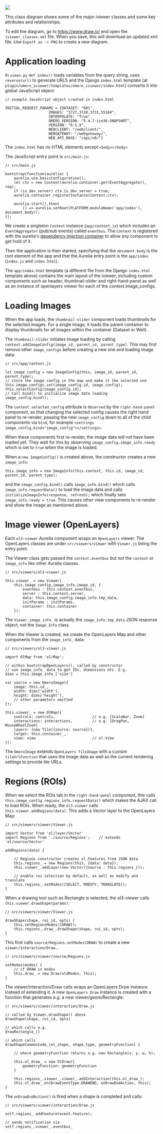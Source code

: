
<img src="https://raw.githubusercontent.com/will-moore/omero-iviewer/intro_docs/docs/iviewer_classes.png">

This class diagram shows some of the major iviewer classes and some key attributes and relationships.

To edit the diagram, go to https://www.draw.io/ and open the ``iviewer_classes.xml`` file.
When you save, this will download an updated xml file. Use ``Export as -> PNG`` to create a new diagram.


Application loading
===================

In ``views.py`` ``def index()`` loads variables from the query string,
uses ``reverse(url)`` to generate URLS and the Django ``index.html`` template
(at ``plugin/omero_iviewer/templates/omero_iviewer/index.html``)
converts it into global JavaScript object:

    // example JavaScript object created in index.html

    INITIAL_REQUEST_PARAMS = {DATASET: "601",
                        IMAGES: "3727,3728,3731,55184",
                        INTERPOLATE: "True",
                        OMERO_VERSION: "5.4.7-ice36-SNAPSHOT",
                        VERSION: "0.5.0",
                        WEBCLIENT: "/webclient/",
                        WEBGATEWAY: "/webgateway/",
                        WEB_API_BASE: "/api/v0/"}


The ``index.html`` has no HTML elements except ``<body></body>``

The JavaScript entry point is ``src/main.js``:

    // src/main.js

    bootstrap(function(aurelia) {
        aurelia.use.basicConfiguration();
        let ctx = new Context(aurelia.container.get(EventAggregator), req);
        if (is_dev_server) ctx.is_dev_server = true;
        aurelia.container.registerInstance(Context,ctx);

        aurelia.start().then(
            () => aurelia.setRoot(PLATFORM.moduleName('app/index'), document.body));
    });

We create a singleton ``Context`` instance (``app/context.js``) which includes an ``EventAggregator`` (pub/sub events)
called ``eventbus``.
The ``Context`` is registered with the aurelia's [dependency injection container](https://aurelia.io/docs/fundamentals/dependency-injection#explicit-configuration) to allow any component to get hold of it.

Then the application is then started, specifying that the ``document.body`` is the root element of the app and that
the Aurelia entry point is the ``app/index`` (``index.js`` and ``index.html``).

The ``app/index.html`` template (a different file from the Django ``index.html`` template above)
contains the main layout of the iviewer, including custom components such as
header, thumbnail-slider and right-hand-panel as well as an instance of
openlayers viewer for each of the context.image_configs.


Loading Images
==============

When the app loads, the ``thumbnail-slider`` component loads thumbnails for the selected images. For
a single image, it loads the parent container to display thumbnails for all images within the container (Dataset or Well).

The ``thumbnail-slider`` initiates image loading by calling ``context.addImageConfig(image_id, parent_id, parent_type)``.
This may first remove other ``image_configs`` before creating a new one and loading image data:

    // src/app/context.js

    let image_config = new ImageConfig(this, image_id, parent_id, parent_type);
    // store the image config in the map and make it the selected one
    this.image_configs.set(image_config.id, image_config);
    this.selectConfig(image_config.id);
    // Call bind() to initialize image data loading
    image_config.bind();

The ``context.selected_config`` attribute is ``Observed`` by the ``right-hand-panel`` component, so that changing the selected config causes the right hand panel to re-render, passing the new ``image_config`` down to all of the
child components via ``bind``, for example ``<settings image_config.bind="image_config"></settings>``.

When these components first re-render, the image data will not have been loaded yet. They wait for this by observing
``image_config.image_info.ready`` which is set to ``true`` when the image is loaded.

When a ``new ImageConfig()`` is created above, the constructor creates a new ``image_info``:

    this.image_info = new ImageInfo(this.context, this.id, image_id, parent_id, parent_type);

and the ``image_config.bind()`` calls ``image_info.bind()`` which calls ``image_info.requestData()`` to load the
image data and calls ``initializeImageInfo(response, refresh);`` which finally sets ``image_info.ready = true``.
This causes other view components to re-render and show the image as mentioned above.


Image viewer (OpenLayers)
=========================

Each ``ol3-viewer`` Aurelia component wraps an ``OpenLayers`` viewer.
The OpenLayers classes are under ``src/viewers/viewer`` with ``Viewer.js``
being the entry point.

The Viewer class gets passed the ``context.eventbus`` but not the
``context`` or ``image_info`` like other Aurelia classes.

    // src/viewers/ol3-viewer.js

    this.viewer_ = new Viewer(
        this.image_config.image_info.image_id, {
            eventbus : this.context.eventbus,
            server : this.context.server,
            data: this.image_config.image_info.tmp_data,
            initParams : initParams,
            container: this.container
        });

The ``Viewer.image_info_`` is actually the ``image_info.tmp_data`` JSON response object,
not the ``Image_Info`` class.

When the Viewer is created, we create the OpenLayers Map and other components
from the ``image_info_`` data:

    // src/viewers/ol3-viewer.js

    import OlMap from 'ol/Map';

    // within bootstrapOpenLayers(), called by constructor
    // use image_info_ data to get IDs, dimensions etc. E.g.
    dims = this.image_info_['size']

    var source = new OmeroImage({
        image: this.id_,
        width: dims['width'],
        height: dims['height'],
        // other parameters omitted
    });

    this.viewer_ = new OlMap({
        controls: controls,                 // e.g. [ScaleBar, Zoom]
        interactions: interactions,         // e.g. [DragPan, MouseWheelZoom]
        layers: [new Tile({source: source})],
        target: this.container_,
        view: view                          // ol.View
    });

The ``OmeroImage`` extends ``OpenLayers TileImage`` with a custom
``tileUrlFunction`` that uses the image data as well as the current rendering
settings to provide tile URLs.


Regions (ROIs)
==============

When we select the ROIs tab in the ``right-hand-panel`` component, this calls
``this.image_config.regions_info.requestData()`` which makes the AJAX call to
load ROIs. When ready, the ``ol3-viewer`` calls ``this.viewer.addRegions(data)``.
This adds a Vector layer to the OpenLayers Map:

    // src/viewers/viewer/Viewer.js

    import Vector from 'ol/layer/Vector'
    import Regions from './source/Regions';    // extends 'ol/source/Vector'

    addRegions(data) {

        // Regions constructor creates ol.Features from JSON data
        this.regions_ = new Regions(this, {data: data});
        this.viewer_.addLayer(new Vector({source : this.regions_}));

        // enable roi selection by default, as well as modify and translate
        this.regions_.setModes([SELECT, MODIFY, TRANSLATE]);
    }

When a drawing tool such as Rectangle is selected, the ol3-viewer calls
``this.viewer.drawShape(params)``:

    // src/viewers/viewer/Viewer.js

    drawShape(shape, roi_id, opts) {
        this.setRegionsModes([DRAW]);
        this.regions_.draw_.drawShape(shape, roi_id, opts);
    }

This first calls ``source/Regions.setModes(DRAW)`` to create a new
``viewer/interaction/Draw``...

    // src/viewers/viewer/source/Regions.js

    setModes(modes) {
        // if DRAW in modes
        this.draw_ = new Draw(oldModes, this);
    }

The viewer/interaction/Draw calls wraps an OpenLayers Draw instance instead of
extending it. A new ``OpenLayers Draw`` instance is created with a function that
generates e.g. a new viewer/geom/Rectangle:

    // src/viewers/viewer/interaction/Draw.js

    // called by Viewer.drawShape() above
    drawShape(shape, roi_id, opts)

    // which calls e.g.
    drawRectangle_()

    // which calls
    drawShapeCommonCode_(ol_shape, shape_type, geometryFunction) {

        // where geometryFunction returns e.g. new Rectangle(x, y, w, h);

        this.ol_draw_ = new OlDraw({
            geometryFunction: geometryFunction
        }

        this.regions_.viewer_.viewer_.addInteraction(this.ol_draw_);
        this.ol_draw_.on(DrawEventType.DRAWEND, onDrawEndAction, this);
    }

The ``onDrawEndAction()`` is fired when a shape is completed and calls:

    // src/viewers/viewer/interaction/Draw.js

    self.regions_.addFeature(event.feature);

    // sends notification via
    self.regions_.viewer_.eventbus_
